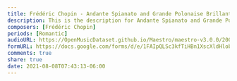 ```yaml
---
title: Frédéric Chopin - Andante Spianato and Grande Polonaise Brillante Op. 22 (4)
description: This is the description for Andante Spianato and Grande Polonaise Brillante Op. 22 by Frédéric Chopin
composers: [Frédéric Chopin]
periods: [Romantic]
audioURL: https://OpenMusicDataset.github.io/Maestro/maestro-v3.0.0/2009/MIDI-Unprocessed_21_R1_2009_01-03_ORIG_MID--AUDIO_21_R1_2009_21_R1_2009_03_WAV.midi
formURL: https://docs.google.com/forms/d/e/1FAIpQLSc3kfTiHBn1XscXldHlobq8Z_jn5R0UijK_m1cAARcGkH0qkg/viewform
comments: true
share: true
date: 2021-08-08T07:43:13-06:00
---
```

